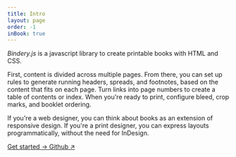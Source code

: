 ```yaml
---
title: Intro
layout: page
order: -1
inBook: true
---
```


_Bindery.js_ is a javascript library to create printable books with HTML and CSS.

First, content is divided across multiple pages. From there, you can set up rules to generate running headers, spreads, and footnotes, based on the content that fits on each page. Turn links into page numbers to create a table of contents or index. When you're ready to print, configure bleed, crop marks, and booklet ordering.

If you're a web designer, you can think about books as an extension of responsive design. If you're a print designer, you can express layouts programmatically, without the need for InDesign.

<div class="home-btns">
  <a class="btn" href="/learn">
    Get started →
  </a>
  <a class="btn" href="https://github.com/evnbr/bindery">Github ↗</a>
</div>
